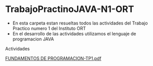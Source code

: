 # TrabajoPractinoJAVA-N1-ORT

- En esta carpeta estan resueltas todos las actividades del Trabajo Practico numero 1 del Instituto ORT
- En el desarrollo de las actividades utilizamos el lenguaje de programacion JAVA

Actividades

[FUNDAMENTOS DE PROGRAMACION-TP1.pdf](https://github.com/adrianmrjs/TrabajoPractinoJAVA-N1-ORT/files/8650897/FUNDAMENTOS.DE.PROGRAMACION-TP1.pdf)
